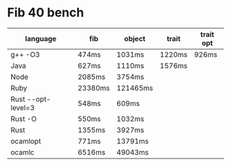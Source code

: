 # Fib 40 bench

| language | fib | object | trait | trait opt |
| --- | ---- | ---- | --- | ---- |
| g++ -O3 | 474ms | 1031ms | 1220ms | 926ms |
| Java | 627ms | 1110ms | 1576ms |     |
| Node | 2085ms | 3754ms |   |   |
| Ruby | 23380ms | 121465ms | | |
| Rust --opt-level=3| 548ms | 609ms | | |
| Rust -O| 550ms | 1032ms | | |
| Rust | 1355ms | 3927ms | | |
| ocamlopt | 771ms | 13791ms | | |
| ocamlc | 6516ms | 49043ms | | |
